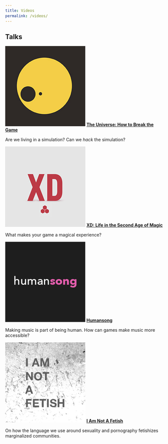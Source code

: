```yaml
---
title: Videos
permalink: /videos/
---
```


## Talks
[![The Universe][universe-img]][universe]
[**The Universe: How to Break the Game**][universe]

Are we living in a simulation? Can we _hack_ the simulation?

[![XD: Life in the Second Age of Magic][xd-img]][xd]
[**XD: Life in the Second Age of Magic**][xd]

What makes your game a magical experience?

[![Humansong][humansong-img]][humansong]
[**Humansong**][humansong]

Making music is part of being human. How can games make music more accessible?


[![I Am Not A Fetish][fetish-img]][fetish]
[**I Am Not A Fetish**][fetish]

On how the language we use around sexuality and pornography fetishizes marginalized communities.





[universe-img]: /images/universe-talk.jpg
[universe]: https://www.youtube.com/watch?v=25lDS1tqKzs

[xd-img]: /images/xd-talk.jpg
[xd]: https://vimeo.com/216021226

[humansong-img]: /images/humansong-talk.jpg
[humansong]: https://youtu.be/RxDQmVMT9a4?t=2027

[fetish-img]: /images/notafetish-talk.jpg
[fetish]: https://www.youtube.com/watch?v=2O6b8INGNTw
